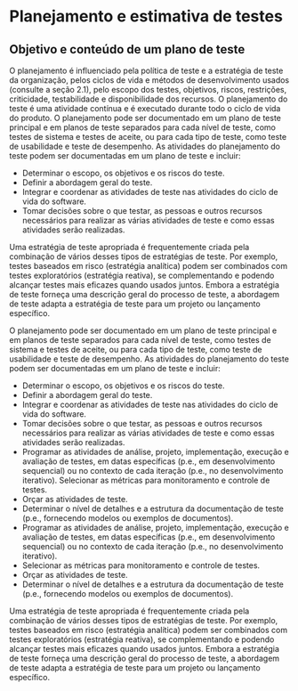 # Planejamento e estimativa de testes

## Objetivo e conteúdo de um plano de teste
O planejamento é influenciado pela política de teste e a estratégia de teste da organização, pelos ciclos de  vida e métodos de desenvolvimento usados (consulte a seção 2.1), pelo escopo dos testes, objetivos, riscos,  restrições, criticidade, testabilidade e disponibilidade dos recursos.
O planejamento do teste é uma atividade contínua e é executado durante todo o ciclo de vida do produto. O planejamento pode ser documentado em um plano de teste principal e em planos de teste separados para cada nível de teste, como testes de sistema e testes de aceite, ou para cada tipo de teste, como teste de usabilidade e teste de desempenho. As atividades do planejamento do teste podem ser documentadas em um plano de teste e incluir:
* Determinar o escopo, os objetivos e os riscos do teste.
* Definir a abordagem geral do teste.
* Integrar e coordenar as atividades de teste nas atividades do ciclo de vida do software.
* Tomar decisões sobre o que testar, as pessoas e outros recursos necessários para realizar as várias atividades de teste e como essas atividades serão realizadas.

  
Uma estratégia de teste apropriada é frequentemente criada pela combinação de vários desses tipos de estratégias de teste. Por exemplo, testes baseados em risco (estratégia analítica) podem ser combinados com testes exploratórios (estratégia reativa), se complementando e podendo alcançar testes mais eficazes quando usados juntos.
Embora a estratégia de teste forneça uma descrição geral do processo de teste, a abordagem de teste adapta a estratégia de teste para um projeto ou lançamento específico.

O planejamento pode ser documentado em um plano de teste principal e em planos de teste separados para cada nível de teste, como testes de sistema e testes de aceite, ou para cada tipo de teste, como teste de usabilidade e teste de desempenho. As atividades do planejamento do teste podem ser documentadas em um plano de teste e incluir:
* Determinar o escopo, os objetivos e os riscos do teste.
* Definir a abordagem geral do teste.
* Integrar e coordenar as atividades de teste nas atividades do ciclo de vida do software.
* Tomar decisões sobre o que testar, as pessoas e outros recursos necessários para realizar as várias atividades de teste e como essas atividades serão realizadas.
* Programar as atividades de análise, projeto, implementação, execução e avaliação de testes, em datas específicas (p.e., em desenvolvimento sequencial) ou no contexto de cada iteração (p.e., no desenvolvimento iterativo).
 Selecionar as métricas para monitoramento e controle de testes.
* Orçar as atividades de teste.
* Determinar o nível de detalhes e a estrutura da documentação de teste (p.e., fornecendo modelos ou exemplos de documentos).
* Programar as atividades de análise, projeto, implementação, execução e avaliação de testes, em datas específicas (p.e., em desenvolvimento sequencial) ou no contexto de cada iteração (p.e., no desenvolvimento iterativo).
* Selecionar as métricas para monitoramento e controle de testes.
* Orçar as atividades de teste.
* Determinar o nível de detalhes e a estrutura da documentação de teste (p.e., fornecendo modelos ou exemplos de documentos).

Uma estratégia de teste apropriada é frequentemente criada pela combinação de vários desses tipos de estratégias de teste. Por exemplo, testes baseados em risco (estratégia analítica) podem ser combinados com testes exploratórios (estratégia reativa), se complementando e podendo alcançar testes mais eficazes quando usados juntos.
Embora a estratégia de teste forneça uma descrição geral do processo de teste, a abordagem de teste adapta a estratégia de teste para um projeto ou lançamento específico.

